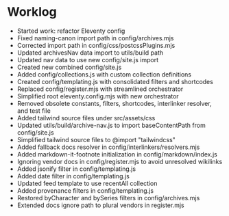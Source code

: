 # Worklog

- Started work: refactor Eleventy config
- Fixed naming-canon import path in config/archives.mjs
- Corrected import path in config/css/postcssPlugins.mjs
- Updated archivesNav data import to utils/build path
- Updated nav data to use new config/site.js import
- Created new combined config/site.js
- Added config/collections.js with custom collection definitions
- Created config/templating.js with consolidated filters and shortcodes
- Replaced config/register.mjs with streamlined orchestrator
- Simplified root eleventy.config.mjs with new orchestrator
- Removed obsolete constants, filters, shortcodes, interlinker resolver, and test file
- Added tailwind source files under src/assets/css
- Updated utils/build/archive-nav.js to import baseContentPath from config/site.js
- Simplified tailwind source files to @import "tailwindcss"
- Added fallback docs resolver in config/interlinkers/resolvers.mjs
- Added markdown-it-footnote initialization in config/markdown/index.js
- Ignoring vendor docs in config/register.mjs to avoid unresolved wikilinks
- Added jsonify filter in config/templating.js
- Added date filter in config/templating.js
- Updated feed template to use recentAll collection
- Added provenance filters in config/templating.js
- Restored byCharacter and bySeries filters in config/archives.mjs
- Extended docs ignore path to plural vendors in register.mjs
